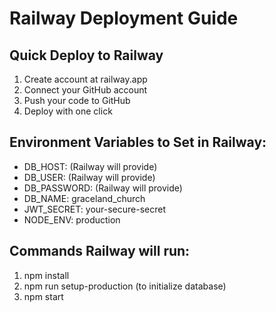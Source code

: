 # Railway Deployment Guide

## Quick Deploy to Railway

1. Create account at railway.app
2. Connect your GitHub account
3. Push your code to GitHub
4. Deploy with one click

## Environment Variables to Set in Railway:

- DB_HOST: (Railway will provide)
- DB_USER: (Railway will provide)
- DB_PASSWORD: (Railway will provide)
- DB_NAME: graceland_church
- JWT_SECRET: your-secure-secret
- NODE_ENV: production

## Commands Railway will run:
1. npm install
2. npm run setup-production (to initialize database)
3. npm start
